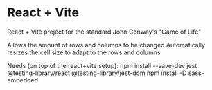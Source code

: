 # React + Vite

React + Vite project for the standard John Conway's "Game of Life"

Allows the amount of rows and columns to be changed
Automatically resizes the cell size to adapt to the rows and columns

Needs (on top of the react+vite setup):
npm install --save-dev jest @testing-library/react @testing-library/jest-dom
npm install -D sass-embedded